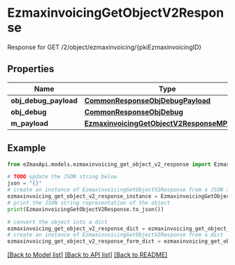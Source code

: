 # EzmaxinvoicingGetObjectV2Response

Response for GET /2/object/ezmaxinvoicing/{pkiEzmaxinvoicingID}

## Properties

Name | Type | Description | Notes
------------ | ------------- | ------------- | -------------
**obj_debug_payload** | [**CommonResponseObjDebugPayload**](CommonResponseObjDebugPayload.md) |  | 
**obj_debug** | [**CommonResponseObjDebug**](CommonResponseObjDebug.md) |  | [optional] 
**m_payload** | [**EzmaxinvoicingGetObjectV2ResponseMPayload**](EzmaxinvoicingGetObjectV2ResponseMPayload.md) |  | 

## Example

```python
from eZmaxApi.models.ezmaxinvoicing_get_object_v2_response import EzmaxinvoicingGetObjectV2Response

# TODO update the JSON string below
json = "{}"
# create an instance of EzmaxinvoicingGetObjectV2Response from a JSON string
ezmaxinvoicing_get_object_v2_response_instance = EzmaxinvoicingGetObjectV2Response.from_json(json)
# print the JSON string representation of the object
print(EzmaxinvoicingGetObjectV2Response.to_json())

# convert the object into a dict
ezmaxinvoicing_get_object_v2_response_dict = ezmaxinvoicing_get_object_v2_response_instance.to_dict()
# create an instance of EzmaxinvoicingGetObjectV2Response from a dict
ezmaxinvoicing_get_object_v2_response_form_dict = ezmaxinvoicing_get_object_v2_response.from_dict(ezmaxinvoicing_get_object_v2_response_dict)
```
[[Back to Model list]](../README.md#documentation-for-models) [[Back to API list]](../README.md#documentation-for-api-endpoints) [[Back to README]](../README.md)



